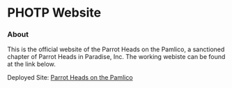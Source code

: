 # PHOTP Website

### About

This is the official website of the Parrot Heads on the Pamlico, a sanctioned chapter of Parrot Heads in Paradise, Inc. The working webiste can be found at the link below. 

Deployed Site: [Parrot Heads on the Pamlico](http://parrotheadsonthepamlico.com)
